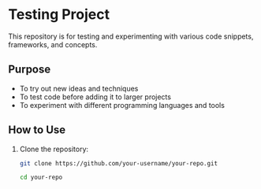 # Testing Project

This repository is for testing and experimenting with various code snippets, frameworks, and concepts.

## Purpose
- To try out new ideas and techniques  
- To test code before adding it to larger projects  
- To experiment with different programming languages and tools  

## How to Use
1. Clone the repository:  
   ```bash
   git clone https://github.com/your-username/your-repo.git
   ```
   ```bash
   cd your-repo
   ```
   ```bash
   ```

